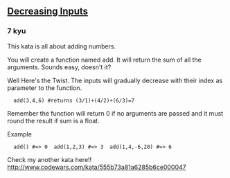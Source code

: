 <h2><a href=https://www.codewars.com/kata/555de49a04b7d1c13c00000e/train/python target="_blank">Decreasing  Inputs</a></h2><h3>7 kyu</h3><p>This kata is all about adding numbers.</p><p>You will create a function named add. It will return the sum of all the arguments. Sounds easy, doesn't it?</p><p>Well Here's the Twist. The inputs will gradually decrease with their index as parameter to the function.</p><pre style="display: none;"><code class="language-javascript">  <span class="cm-variable">add</span>(<span class="cm-number">3</span>,<span class="cm-number">4</span>,<span class="cm-number">6</span>);   <span class="cm-comment">/*</span><span class="cm-comment">  returns ( 3 / 1 ) + ( 4 / 2 ) + ( 6 / 3 ) = 7</span><span class="cm-comment">  */</span></code></pre><pre style="display: none;"><code class="language-ruby">  <span class="cm-variable">add</span>(<span class="cm-number">3</span>,<span class="cm-number">4</span>,<span class="cm-number">6</span>) <span class="cm-comment">#returns (3/1)+(4/2)+(6/3)=7</span></code></pre><pre><code class="language-python">  <span class="cm-variable">add</span>(<span class="cm-number">3</span>,<span class="cm-number">4</span>,<span class="cm-number">6</span>) <span class="cm-comment">#returns (3/1)+(4/2)+(6/3)=7</span></code></pre><p>Remember the function will return 0 if no arguments are passed and it must round the result if sum is a float.</p><p>Example</p><pre style="display: none;"><code class="language-javascript">  <span class="cm-variable">add</span>(); <span class="cm-comment">//=&gt; 0</span>  <span class="cm-variable">add</span>(<span class="cm-number">1</span>,<span class="cm-number">2</span>,<span class="cm-number">3</span>); <span class="cm-comment">//=&gt; 3</span>  <span class="cm-variable">add</span>(<span class="cm-number">1</span>,<span class="cm-number">4</span>,<span class="cm-operator">-</span><span class="cm-number">6</span>,<span class="cm-number">20</span>); <span class="cm-comment">//=&gt; 6</span></code></pre><pre style="display: none;"><code class="language-ruby">  <span class="cm-variable">add</span>() <span class="cm-comment">#=&gt; 0</span>  <span class="cm-variable">add</span>(<span class="cm-number">1</span>,<span class="cm-number">2</span>,<span class="cm-number">3</span>) <span class="cm-comment">#=&gt; 3</span>  <span class="cm-variable">add</span>(<span class="cm-number">1</span>,<span class="cm-number">4</span>,<span class="cm-operator">-</span><span class="cm-number">6</span>,<span class="cm-number">20</span>) <span class="cm-comment">#=&gt; 6</span></code></pre><pre><code class="language-python">  <span class="cm-variable">add</span>() <span class="cm-comment">#=&gt; 0</span>  <span class="cm-variable">add</span>(<span class="cm-number">1</span>,<span class="cm-number">2</span>,<span class="cm-number">3</span>) <span class="cm-comment">#=&gt; 3</span>  <span class="cm-variable">add</span>(<span class="cm-number">1</span>,<span class="cm-number">4</span>,<span class="cm-operator">-</span><span class="cm-number">6</span>,<span class="cm-number">20</span>) <span class="cm-comment">#=&gt; 6</span></code></pre><p>Check my another kata here!! <a href="http://www.codewars.com/kata/555b73a81a6285b6ce000047" data-turbolinks="false" target="_blank">http://www.codewars.com/kata/555b73a81a6285b6ce000047</a></p>